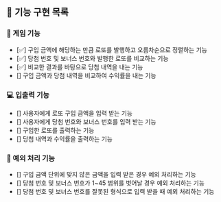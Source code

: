 ## 🧾 기능 구현 목록

### 🚀 게임 기능

- [✅] 구입 금액에 해당하는 만큼 로또를 발행하고 오름차순으로 정렬하는 기능
- [✅] 당첨 번호 및 보너스 번호와 발행한 로또를 비교하는 기능
- [✅] 비교한 결과를 바탕으로 당첨 내역을 내는 기능
- [] 구입 금액과 당첨 내역을 비교하여 수익률을 내는 기능

### 💻 입출력 기능

- [] 사용자에게 로또 구입 금액을 입력 받는 기능
- [] 사용자에게 당첨 번호와 보너스 번호를 입력 받는 기능
- [] 구입한 로또를 출력하는 기능
- [] 당첨 내역과 수익률을 출력하는 기능

### 🚨 예외 처리 기능

- [] 구입 금액 단위에 맞지 않은 금액을 입력 받은 경우 예외 처리하는 기능
- [] 당첨 번호 및 보너스 번호가 1~45 범위를 벗어날 경우 예외 처리하는 기능
- [] 당첨 번호 및 보너스 번호를 잘못된 형식으로 입력 받을 때 예외 처리하는 기능
